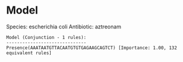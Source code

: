 
# Model

Species: escherichia coli
Antibiotic: aztreonam

```
Model (Conjunction - 1 rules):
------------------------------
Presence(AAATAATGTTACAATGTGTGAGAAGCAGTCT) [Importance: 1.00, 132 equivalent rules]

```


